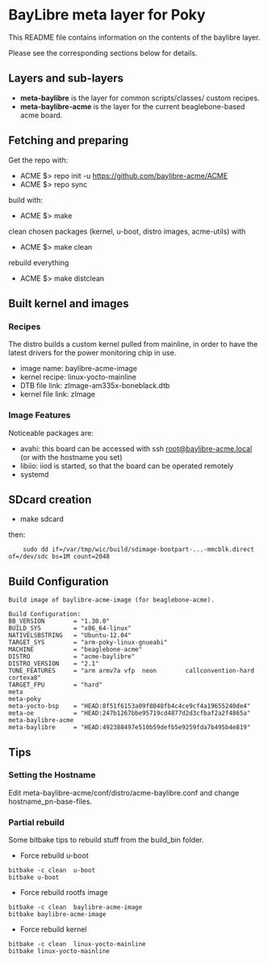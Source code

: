 # BayLibre meta layer for Poky #

This README file contains information on the contents of the
baylibre layer.

Please see the corresponding sections below for details.

## Layers and sub-layers ##

 * __meta-baylibre__      is the layer for common scripts/classes/ custom recipes.
 * __meta-baylibre-acme__ is the layer for the current beaglebone-based acme board.

## Fetching and preparing ##

Get the repo with:

 * ACME $> repo init -u https://github.com/baylibre-acme/ACME
 * ACME $> repo sync

build with:

 * ACME $> make

clean chosen packages (kernel, u-boot, distro images, acme-utils) with

 * ACME $> make clean 

rebuild everything

 * ACME $> make distclean

## Built kernel and images ##

### Recipes ###

The distro builds a custom kernel pulled from mainline, in
order to have the latest drivers for the power monitoring
chip in use.

 * image name:       baylibre-acme-image
 * kernel recipe:    linux-yocto-mainline
 * DTB file link:    zImage-am335x-boneblack.dtb
 * kernel file link: zImage

### Image Features ###

Noticeable packages are:

 * avahi: this board can be accessed with ssh root@baylibre-acme.local (or with the hostname you set)
 * libiio: iiod is started, so that the board can be operated remotely
 * systemd

## SDcard creation ##

 * make sdcard

then:

```
    sudo dd if=/var/tmp/wic/build/sdimage-bootpart-...-mmcblk.direct of=/dev/sdc bs=1M count=2048
```

## Build Configuration ##

```
Build image of baylibre-acme-image (for beaglebone-acme).

Build Configuration:
BB_VERSION        = "1.30.0"
BUILD_SYS         = "x86_64-linux"
NATIVELSBSTRING   = "Ubuntu-12.04"
TARGET_SYS        = "arm-poky-linux-gnueabi"
MACHINE           = "beaglebone-acme"
DISTRO            = "acme-baylibre"
DISTRO_VERSION    = "2.1"
TUNE_FEATURES     = "arm armv7a vfp  neon        callconvention-hard        cortexa8"
TARGET_FPU        = "hard"
meta              
meta-poky         
meta-yocto-bsp    = "HEAD:8f51f6153a09f8048fb4c4ce9cf4a19655240de4"
meta-oe           = "HEAD:247b1267bbe95719cd4877d2d3cfbaf2a2f4865a"
meta-baylibre-acme 
meta-baylibre     = "HEAD:492388497e510b59defb5e9259fda7b495b4e819"
```

## Tips ##

### Setting the Hostname ###

Edit meta-baylibre-acme/conf/distro/acme-baylibre.conf and change hostname_pn-base-files.

### Partial rebuild ###

Some bitbake tips to rebuild stuff from the build_bin folder.

 * Force rebuild u-boot

```
bitbake -c clean  u-boot
bitbake u-boot
```

 * Force rebuild rootfs image

```
bitbake -c clean  baylibre-acme-image
bitbake baylibre-acme-image
```

 * Force rebuild kernel

```
bitbake -c clean  linux-yocto-mainline
bitbake linux-yocto-mainline
```


